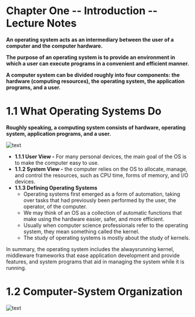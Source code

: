 # Chapter One -- Introduction -- Lecture Notes

**An operating system acts as an intermediary between the user of a computer and the computer hardware.**

**The purpose of an operating system is to provide an environment in which a user can execute programs in a convenient and efficient manner.**

**A computer system can be divided roughly into four components: the hardware (computing resources), the operating system, the application programs, and a user.**

# 1.1 What Operating Systems Do

**Roughly speaking, a computing system consists of hardware, operating system, application programs, and a user.**


![text](https://www.cs.csustan.edu/~john/Classes/CS3750/Notes/Chap01/1_01cmpnts.jpg)


- **1.1.1 User View -** For many personal devices, the main goal of the OS is to make the computer easy to use.
- **1.1.2 System View -** the computer relies on the OS to allocate, manage, and control the resources, such as CPU time, forms of memory, and I/O devices.
- **1.1.3 Defining Operating Systems**
  - Operating systems first emerged as a form of automation, taking over tasks that had previously been performed by the user, the operator, of the computer.
  - We may think of an OS as a collection of automatic functions that make using the hardware easier, safer, and more efficient.
  - Usually when computer science professionals refer to the operating system, they mean something called the kernel.
  - The study of operating systems is mostly about the study of kernels.
    
In summary, the operating system includes the alwaysrunning kernel, middleware frameworks that ease application development and provide features, and system programs that aid in managing the system while it is running. 

# 1.2 Computer-System Organization

![text](https://www.cs.csustan.edu/~john/Classes/CS3750/Notes/Chap01/1_01cmpnts.jpg)

